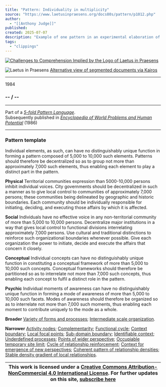 ```yaml
---
title: "Pattern: Individuality in multiplicity"
source: "https://www.laetusinpraesens.org/docs80s/pattern/p1012.php"
author:
  - "[[Anthony Judge]]"
published:
created: 2025-07-07
description: "Example of one pattern in an experimental elaboration of a 5-fold pattern language. This explores the parallel between patterns at the physical level, the social level, the conceptual level, and the psychic level in the light of an underlying template based on the insights of Christopher Alexander"
tags:
  - "clippings"
---
```

[![Challenges to Comprehension Implied by the Logo
of Laetus in Praesens](https://www.laetusinpraesens.org/common/images/achngcol.jpg "Challenges to Comprehension Implied by the Logo
of Laetus in Praesens")](https://www.laetusinpraesens.org/context/logo_laetus.php)

![Laetus in Praesens](https://www.laetusinpraesens.org/common/images/laetus_title2.png) [Alternative view of segmented documents via Kairos](https://kairos.laetusinpraesens.org/p1012_8_pat_h_1)

---

1984

### \-- / --

---

Part of a *[5-fold Pattern Language](https://www.laetusinpraesens.org/docs80s/84patlan.php)*.  
Subsequently published in *[Encyclopedia of World Problems and Human Potential](https://www.un-intelligible.org/projects/homeency.php)* (1986)

---

### Pattern template

Individual elements, as such, can have no distinguishably unique function in forming a pattern composed of 5,000 to 10,000 such elements. Patterns should therefore be decentralized so as to group not more than approximately 7,000 such elements, thus enabling each element to play a distinct part in the pattern.

**Physical** Territorial communities expression than 5000-10,000 persons inhibit individual voices. City governments should be decentralized in such a manner as to give local control to communities of approximately 7,000 persons; these communities being delineated by geographic and historic boundaries. Each community should be individually responsible for initiating, deciding, and executing those affairs by which it is affected.

**Social** Individuals have no effective voice in any non-territorial community of more than 5,000 to 10,000 persons. Decentralize major institutions in a way that gives local control to functional divisions interrelating approximately 7,000 persons. Use cultural and traditional distinctions to reinforce such organizational boundaries whenever possible. Give each organization the power to initiate, decide and execute the affairs that concern it closely.

**Conceptual** Individual concepts can have no distinguishably unique function in constituting a conceptual framework of more than 5,000 to 10,000 such concepts. Conceptual frameworks should therefore be partitioned so as to interrelate not more than 7,000 such concepts, thus enabling each concept to fulfil a distinct role in the pattern.

**Psychic** Individual moments of awareness can have no distinguishably unique function in forming a mode of awareness of more than 5,000 to 10,000 such facets. Modes of awareness should therefore be organized so as to interrelate not more than 7,000 such moments, thus enabling each moment to contribute uniquely to the mode as a whole.

**Broader** [Variety of forms and processes](https://www.laetusinpraesens.org/docs80s/pattern/p1008.php); [Intermediate scale organization](https://www.laetusinpraesens.org/docs80s/pattern/p1006.php).

**Narrower** [Activity nodes](https://www.laetusinpraesens.org/docs80s/pattern/p1030.php); [Complementarity](https://www.laetusinpraesens.org/docs80s/pattern/p1027.php); [Functional cycle](https://www.laetusinpraesens.org/docs80s/pattern/p1026.php); [Context boundary](https://www.laetusinpraesens.org/docs80s/pattern/p1015.php); [Local focal points](https://www.laetusinpraesens.org/docs80s/pattern/p1044.php); [Sub-domain boundary](https://www.laetusinpraesens.org/docs80s/pattern/p1013.php); [Identifiable context](https://www.laetusinpraesens.org/docs80s/pattern/p1014.php); [Underdefined processes](https://www.laetusinpraesens.org/docs80s/pattern/p1033.php); [Points of wider perspective](https://www.laetusinpraesens.org/docs80s/pattern/p1062.php); [Occupiable temporary site limit](https://www.laetusinpraesens.org/docs80s/pattern/p1022.php); [Cycle of relationship reinforcement](https://www.laetusinpraesens.org/docs80s/pattern/p1031.php); [Context for emergence of new perspectives](https://www.laetusinpraesens.org/docs80s/pattern/p1065.php); [Coherent pattern of relationship densities](https://www.laetusinpraesens.org/docs80s/pattern/p1028.php); [Stable density gradient of local relationships](https://www.laetusinpraesens.org/docs80s/pattern/p1029.php).

| This work is licensed under a [Creative Commons Attribution-NonCommercial 4.0 International License](http://creativecommons.org/licenses/by-nc/4.0/).  For further updates on this site, [subscribe here](https://laetusinpraesens.us19.list-manage.com/subscribe/post?u=1b1bc3aae057999099ff24455&id=4c64c53b45) |
| --- |